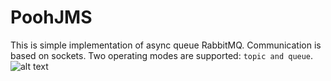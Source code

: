 # PoohJMS
This is simple implementation of async queue RabbitMQ.
Communication is based on sockets.
Two operating modes are supported: `topic and queue`.
![alt text](https://www.planttext.com/api/plantuml/img/ZLBBRiCW4Bpp5NjC6l43FaHHBKljeKhTEEgPuctinWPdWJxKzj-BCN5izH8EnWp3CBFBnbX1rhKDauqm1dP8xqZmpS0F3X-QZazug5k419x7HTpjD5cFryf6eDB69h2pLAl3oD5D0jadIcSrzVAr7Cw7pmg2WSMI_JA6ohMJMwABV9_ji_1NR1_lqvuuU4sR6fKjAa9HHgxHyeYzXJ07IB-yeRGFekkG4jXELc7xaZ06pCQ0qI0vDTZpEP5UXSHOfToXEvjSGUViWl3aqDXRNNuj8tp0EJoMPunHwAwMUTGvzPe9f5f9H-JZtGbJURiNUhZr6dhKvVndFJNCei0_dCNUysaBakaJMCEPSyDdrMUpLd0-qzsWAlq3-mC0)
